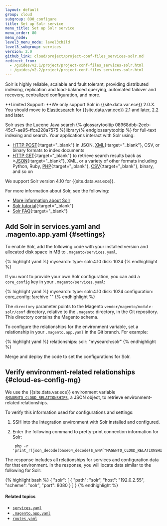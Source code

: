 ```yaml
---
layout: default
group: cloud
subgroup: 090_configure
title: Set up Solr service
menu_title: Set up Solr service
menu_order: 80
menu_node:
level3_menu_node: level3child
level3_subgroup: services
version: 2.0
github_link: cloud/project/project-conf-files_services-solr.md
redirect_from:
  - /guides/v2.1/project/project-conf-files_services-solr.html
  - /guides/v2.2/project/project-conf-files_services-solr.html
---
```


Solr is highly reliable, scalable and fault tolerant, providing distributed
indexing, replication and load-balanced querying, automated failover and
recovery, centralized configuration, and more.

**Limited Support: **We only support Solr in {{site.data.var.ece}} 2.0.X. You should move to [Elasticsearch]({{page.baseurl}}cloud/project/project-conf-files_services-elastic.html) for {{site.data.var.ece}} 2.1 and later, 2.2 and later.

Solr uses the Lucene Java search {% glossarytooltip 08968dbb-2eeb-45c7-ae95-ffca228a7575 %}library{% endglossarytooltip %} for full-text indexing and search. Your applications interact with Solr using:

* [HTTP POST](http://www.w3.org/Protocols/rfc2616/rfc2616-sec9.html#sec9.5){:target="_blank"} in JSON, [XML](http://wiki.apache.org/solr/UpdateXmlMessages){:target="_blank"}, CSV, or binary formats to index documents
* [HTTP GET](http://www.w3.org/Protocols/rfc2616/rfc2616-sec9.html#sec9.3){:target="_blank"} to retrieve search results back as >[JSON](http://wiki.apache.org/solr/SolJSON?highlight=%28json%29%7C%28solr%29){:target="_blank"}, XML, or a variety of other formats including Python, Ruby, [PHP](http://wiki.apache.org/solr/SolPHP?highlight=%28php%29%7C%28solr%29){:target="_blank"}, [CSV](http://wiki.apache.org/solr/CSVResponseWriter?highlight=%28solr%29%7C%28csv%29){:target="_blank"}, binary, and so on

We support Solr version 4.10 for {{site.data.var.ece}}.

For more information about Solr, see the following:

* [More information about Solr]({{page.baseurl}}config-guide/solr/solr-overview.html)
* [Solr tutorial](https://lucene.apache.org/solr/4_10_0/tutorial.html){:target="_blank"}
* [Solr FAQ](http://wiki.apache.org/solr/FAQ){:target="_blank"}

## Add Solr in services.yaml and .magento.app.yaml {#settings}
To enable Solr, add the following code with your installed version and allocated disk space in MB to `.magento/services.yaml`.

{% highlight yaml %}
mysearch:
    type: solr:4.10
    disk: 1024
{% endhighlight %}

If you want to provide your own Solr configuration, you can add a `core_config` key in your `.magento/services.yaml`:

{% highlight yaml %}
mysearch:
    type: solr:4.10
    disk: 1024
    configuration:
        core_config: !archive "<directory>"
{% endhighlight %}

The `directory` parameter points to the Magento `vendor/magento/module-solr/conf` directory, relative to the `.magento` directory, in the Git repository. This directory contains the Magento schema.

To configure the relationships for the environment variable, set a relationship in your `.magento.app.yaml` in the Git branch. For example:

{% highlight yaml %}
relationships:
    solr: "mysearch:solr"
{% endhighlight %}

Merge and deploy the code to set the configurations for Solr.

## Verify environment-related relationships {#cloud-es-config-mg}
We use the {{site.data.var.ece}} environment variable [`$MAGENTO_CLOUD_RELATIONSHIPS`]({{page.baseurl}}cloud/env/environment-vars_cloud.html), a JSON object, to retrieve environment-related relationships.

To verify this information used for configurations and settings:

1. SSH into the Integration environment with Solr installed and configured.
2. Enter the following command to pretty-print connection information for Solr:

        php -r 'print_r(json_decode(base64_decode($_ENV["MAGENTO_CLOUD_RELATIONSHIPS"])));'

The response includes all relationships for services and configuration data for that environment. In the response, you will locate data similar to the following for Solr:

{% highlight bash %}
{
    "solr": [
        {
            "path": "solr",
            "host": "192.0.2.55",
            "scheme": "solr",
            "port": 8080
        }
    ]
}
{% endhighlight %}

<!-- The following info is from Platform.sh and may not be required for Magento Cloud:
You can then use the service in a configuration file similar to the following:

{% highlight php startinline=true %}
$relationships = getenv("MAGENTO_CLOUD_RELATIONSHIPS");
if (!$relationships) {
  return;
}

$relationships = json_decode(base64_decode($relationships), TRUE);

foreach ($relationships['solr'] as $endpoint) {
  $container->setParameter('solr_host', $endpoint['host']);
  $container->setParameter('solr_port', $endpoint['port']);
}
{% endhighlight %} -->

#### Related topics
*	[`services.yaml`]({{page.baseurl}}cloud/project/project-conf-files_services.html)
* [`.magento.app.yaml`]({{page.baseurl}}cloud/project/project-conf-files_magento-app.html)
* [`routes.yaml`]({{page.baseurl}}cloud/project/project-conf-files_routes.html)
